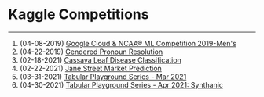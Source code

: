 # Kaggle Competitions
---
1. (04-08-2019) [Google Cloud & NCAA® ML Competition 2019-Men's](https://github.com/aarontrefler/kaggle-ncaa-men-19)
2. (04-22-2019) [Gendered Pronoun Resolution](https://github.com/aarontrefler/kaggle-gendered-pronoun)
3. (02-18-2021) [Cassava Leaf Disease Classification](https://github.com/aarontrefler/kaggle-projects/tree/main/cassava-leaf-disease-classification)
4. (02-22-2021) [Jane Street Market Prediction](https://github.com/aarontrefler/kaggle-projects/tree/main/jane-street-market-prediction)
5. (03-31-2021) [Tabular Playground Series - Mar 2021](https://github.com/aarontrefler/kaggle-projects/tree/main/tabular-playground-march-21)
6. (04-30-2021) [Tabular Playground Series - Apr 2021: Synthanic](https://www.kaggle.com/c/tabular-playground-series-apr-2021/overview/description)